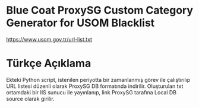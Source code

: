 # Blue Coat ProxySG Custom Category Generator for USOM Blacklist
 https://www.usom.gov.tr/url-list.txt

# Türkçe Açıklama

Ekteki Python script, istenilen periyotta bir zamanlanmış görev ile çalıştırılıp URL listesi düzenli olarak ProxySG DB formatında indirilir. Oluşturulan txt ortamdaki bir IIS sunucu ile yayınlanıp, link ProxySG tarafına Local DB source olarak girilir.